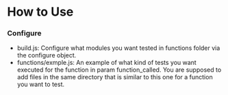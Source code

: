 <h1>How to Use</h1>
<h3>Configure</h3>
<ul>
  <li>build.js: Configure what modules you want tested in functions folder via the configure object.</li>
  <li>functions/exmple.js: An example of what kind of tests you want executed for the function in param function_called. You are supposed to add files in the same directory that is similar to this one for a function you want to test.</li>
</ul>
